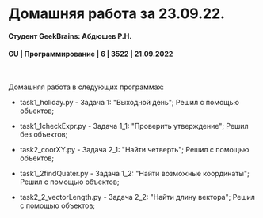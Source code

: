 # Домашняя работа за 23.09.22.
#### Студент GeekBrains: Абдюшев Р.Н.
#### GU | Программирование | 6 | 3522 | 21.09.2022
<br>

Домашняя работа в следующих программах:
* task1_holiday.py - Задача 1: "Выходной день"; Решил с помощью объектов;

* task1_1checkExpr.py - Задача 1_1: "Проверить утверждение"; Решил без объектов;

* task2_coorXY.py - Задача 2_1: "Найти четверть"; Решил с помощью объектов;

* task1_2findQuater.py - Задача 1_2: "Найти возможные координаты"; Решил с помощью объектов;

* task2_2_vectorLength.py - Задача 2_2: "Найти длину вектора"; Решил с помощью объектов;


